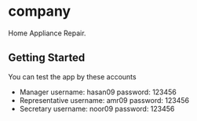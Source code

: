 # company

Home Appliance Repair.

## Getting Started

You can test the app by these accounts

- Manager
    username: hasan09
    password: 123456
- Representative
    username: amr09
    password: 123456
- Secretary
    username: noor09
    password: 123456
